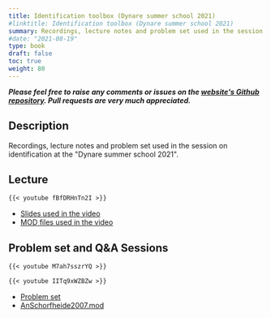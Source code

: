 ```yaml
---
title: Identification toolbox (Dynare summer school 2021)
#linktitle: Identification toolbox (Dynare summer school 2021)
summary: Recordings, lecture notes and problem set used in the session on identification at the "Dynare summer school 2021".
#date: "2021-08-19"
type: book
draft: false
toc: true
weight: 80
---
```

***Please feel free to raise any comments or issues on the [website's Github repository](https://github.com/wmutschl/mutschler.eu). Pull requests are very much appreciated.***

## Description

Recordings, lecture notes and problem set used in the session on identification at the "Dynare summer school 2021".

## Lecture

```md
{{< youtube fBfDRHnTn2I >}}
```

- [Slides used in the video](/files/identification/dynare-summer-school-2021/Dynare_Identification_Toolbox.pdf)
- [MOD files used in the video](/files/identification/dynare-summer-school-2021/IdentificationVideoMaterials.zip)

## Problem set and Q&A Sessions

```md
{{< youtube M7ah7sszrYQ >}}
```

```md
{{< youtube IITq9xWZBZw >}}
```

- [Problem set](/files/identification/dynare-summer-school-2021/identification_exercise.pdf)
- [AnSchorfheide2007.mod](/files/identification/dynare-summer-school-2021/AnSchorfheide2007.mod)
